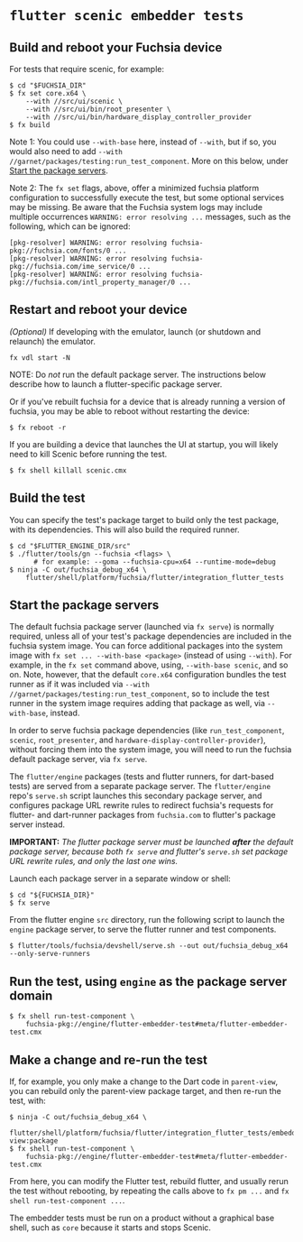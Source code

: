 # `flutter scenic embedder tests`

## Build and reboot your Fuchsia device

For tests that require scenic, for example:

```shell
$ cd "$FUCHSIA_DIR"
$ fx set core.x64 \
    --with //src/ui/scenic \
    --with //src/ui/bin/root_presenter \
    --with //src/ui/bin/hardware_display_controller_provider
$ fx build
```

Note 1: You could use `--with-base` here, instead of `--with`, but if so, you
would also need to add `--with //garnet/packages/testing:run_test_component`.
More on this below, under
[Start the package servers](#start-the-package-servers).

Note 2: The `fx set` flags, above, offer a minimized fuchsia platform
configuration to successfully execute the test, but some optional services may
be missing. Be aware that the Fuchsia system logs may include multiple
occurrences `WARNING: error resolving ...` messages, such as the following,
which can be ignored:

```
[pkg-resolver] WARNING: error resolving fuchsia-pkg://fuchsia.com/fonts/0 ...
[pkg-resolver] WARNING: error resolving fuchsia-pkg://fuchsia.com/ime_service/0 ...
[pkg-resolver] WARNING: error resolving fuchsia-pkg://fuchsia.com/intl_property_manager/0 ...
```

## Restart and reboot your device

_(Optional)_ If developing with the emulator, launch (or shutdown and relaunch)
the emulator.

```shell
fx vdl start -N
```

NOTE: Do _not_ run the default package server. The instructions below describe
how to launch a flutter-specific package server.

Or if you've rebuilt fuchsia for a device that is already running a version of
fuchsia, you may be able to reboot without restarting the device:

```shell
$ fx reboot -r
```

If you are building a device that launches the UI at startup, you will likely
need to kill Scenic before running the test.

```shell
$ fx shell killall scenic.cmx
```

## Build the test

You can specify the test's package target to build only the test package, with
its dependencies. This will also build the required runner.

```shell
$ cd "$FLUTTER_ENGINE_DIR/src"
$ ./flutter/tools/gn --fuchsia <flags> \
      # for example: --goma --fuchsia-cpu=x64 --runtime-mode=debug
$ ninja -C out/fuchsia_debug_x64 \
    flutter/shell/platform/fuchsia/flutter/integration_flutter_tests
```

## Start the package servers

The default fuchsia package server (launched via `fx serve`) is normally
required, unless all of your test's package dependencies are included in the
fuchsia system image. You can force additional packages into the system image
with `fx set ... --with-base <package>` (instead of using `--with`). For
example, in the `fx set` command above, using, `--with-base scenic`, and so on.
Note, however, that the default `core.x64` configuration bundles the test
runner as if it was included via
`--with //garnet/packages/testing:run_test_component`, so to include the test
runner in the system image requires adding that package as well, via
`--with-base`, instead.

In order to serve fuchsia package dependencies (like `run_test_component`,
`scenic`, `root_presenter`, and `hardware-display-controller-provider`),
without forcing them into the system image, you will need to run the fuchsia
default package server, via `fx serve`.

The `flutter/engine` packages (tests and flutter runners, for dart-based tests)
are served from a separate package server. The `flutter/engine` repo's
`serve.sh` script launches this secondary package server, and configures
package URL rewrite rules to redirect fuchsia's requests for flutter- and
dart-runner packages from `fuchsia.com` to flutter's package server instead.

**IMPORTANT:** _The flutter package server must be launched **after** the
default package server, because both `fx serve` and flutter's `serve.sh` set
package URL rewrite rules, and only the last one wins._

Launch each package server in a separate window or shell:

```shell
$ cd "${FUCHSIA_DIR}"
$ fx serve
```

From the flutter engine `src` directory, run the following script to launch the
`engine` package server, to serve the flutter runner and test components.

```shell
$ flutter/tools/fuchsia/devshell/serve.sh --out out/fuchsia_debug_x64 --only-serve-runners
```

## Run the test, using `engine` as the package server domain

```shell
$ fx shell run-test-component \
    fuchsia-pkg://engine/flutter-embedder-test#meta/flutter-embedder-test.cmx
```

## Make a change and re-run the test

If, for example, you only make a change to the Dart code in `parent-view`, you
can rebuild only the parent-view package target, and then re-run the test, with:

```shell
$ ninja -C out/fuchsia_debug_x64 \
    flutter/shell/platform/fuchsia/flutter/integration_flutter_tests/embedder/parent-view:package
$ fx shell run-test-component \
    fuchsia-pkg://engine/flutter-embedder-test#meta/flutter-embedder-test.cmx
```

From here, you can modify the Flutter test, rebuild flutter, and usually rerun
the test without rebooting, by repeating the calls above to `fx pm ...` and
`fx shell run-test-component ...`.

The embedder tests must be run on a product without a graphical base shell,
such as `core` because it starts and stops Scenic.
